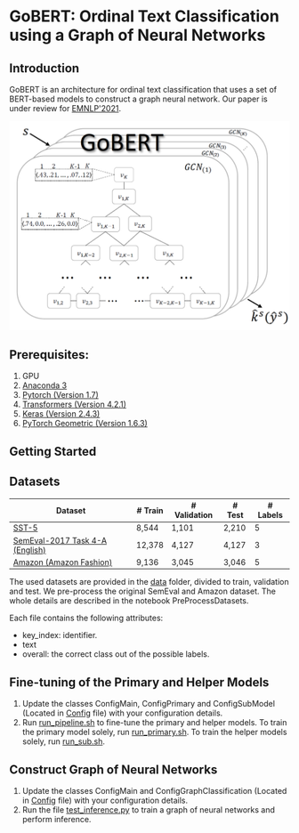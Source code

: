 
# GoBERT: Ordinal Text Classification using a Graph of Neural Networks

## Introduction

GoBERT is an architecture for ordinal text classification that uses a set of BERT-based models
to construct a graph neural network. Our paper is under review for [EMNLP'2021](https://2021.emnlp.org/).

![Go-BERT Framework](GoBERT-framework.jpg)


## Prerequisites:  
1. GPU
2. [Anaconda 3](https://www.anaconda.com/download/)  
3. [Pytorch (Version 1.7)](https://pytorch.org/)
4. [Transformers (Version 4.2.1)](https://pytorch.org/hub/huggingface_pytorch-transformers/)
5. [Keras (Version 2.4.3)](https://keras.io/)
6. [PyTorch Geometric (Version 1.6.3)](https://pytorch-geometric.readthedocs.io/en/latest/#)


## Getting Started

## Datasets

| Dataset  | # Train | # Validation | # Test | # Labels |
| ------------- | ------------- | ------------- | ------------- | ------------- |
| [SST-5](https://nlp.stanford.edu/sentiment/code.html)  | 8,544  | 1,101  |  2,210  | 5  | 
| [SemEval-2017 Task 4-A (English)](https://alt.qcri.org/semeval2017/task4/)  | 12,378  | 4,127  | 4,127  | 3  | 
| [Amazon (Amazon Fashion)](https://nijianmo.github.io/amazon/index.html)  | 9,136  | 3,045  | 3,046  | 5  | 

The used datasets are provided in the [data](./data/) folder, 
divided to train, validation and test.
We pre-process the original SemEval and Amazon dataset. 
The whole details are described in the notebook PreProcessDatasets.

Each file contains the following attributes:
* key_index: identifier.
* text
* overall: the correct class out of the possible labels.


## Fine-tuning of the Primary and Helper Models

1. Update the classes ConfigMain, ConfigPrimary and ConfigSubModel (Located in [Config](./config.py) file)
   with your configuration details.
2. Run [run_pipeline.sh](./run_pipeline.sh) to fine-tune the primary and 
   helper models. 
   To train the primary model solely, run [run_primary.sh](./run_primary.sh).
   To train the helper models solely, run [run_sub.sh](./run_sub.sh).


## Construct Graph of Neural Networks

1. Update the classes ConfigMain and ConfigGraphClassification (Located in [Config](./config.py) file)
   with your configuration details.
2. Run the file [test_inference.py](./test_inference.py) to train a graph of neural networks
   and perform inference.
